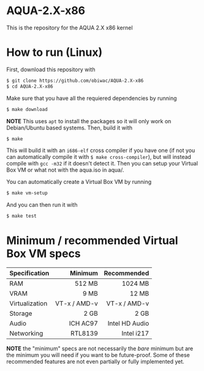 
# AQUA-2.X-x86
This is the repository for the AQUA 2.X x86 kernel

# How to run (Linux)
First, download this repository with

```bash
$ git clone https://github.com/obiwac/AQUA-2.X-x86
$ cd AQUA-2.X-x86
```

Make sure that you have all the requiered dependencies by running

```bash
$ make download
```

**NOTE** This uses `apt` to install the packages so it will only work on Debian/Ubuntu based systems.
Then, build it with

```bash
$ make
```

This will build it with an `i686-elf` cross compiler if you have one (if not you can automatically compile it with `$ make cross-compiler`), but will instead compile with `gcc -m32` if it doesn't detect it.
Then you can setup your Virtual Box VM or what not with the aqua.iso in aqua/.

You can automatically create a Virtual Box VM by running

```bash
$ make vm-setup
```

And you can then run it with

```bash
$ make test
```

# Minimum / recommended Virtual Box VM specs

| Specification  | Minimum       | Recommended    |
| -------------- | -------------:| --------------:|
| RAM            | 512 MB        | 1024 MB        |
| VRAM           | 9 MB          | 12 MB          |
| Virtualization | VT-x / AMD-v  | VT-x / AMD-v   |
| Storage        | 2 GB          | 2 GB           |
| Audio          | ICH AC97      | Intel HD Audio |
| Networking     | RTL8139       | Intel i217     |

**NOTE** the "minimum" specs are not necessarily the *bare* minimum but are the minimum you will need if you want to be future-proof.
Some of these recommended features are not even partially or fully implemented yet.
